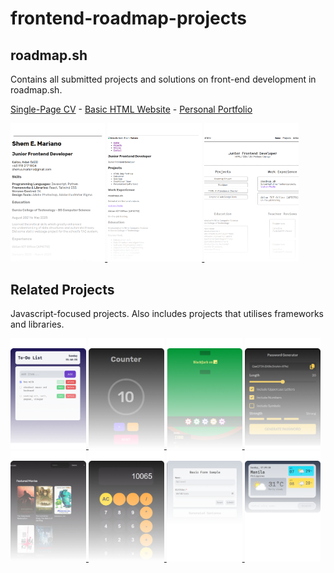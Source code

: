 # frontend-roadmap-projects

## roadmap.sh

Contains all submitted projects and solutions on front-end development in roadmap.sh.

<a href="https://roadmap.sh/projects/single-page-cv" style="margin-left: auto">Single-Page CV</a> -
<a href="https://roadmap.sh/projects/basic-html-website" style="margin-left: auto">Basic HTML Website</a> -
<a href="https://roadmap.sh/projects/portfolio-website" style="margin-left: auto">Personal Portfolio</a>

  <div>
    <a href="https://sheeemboi.github.io/frontend-roadmap-projects/roadmap-sh/01-single-page-cv/"><img src="./assets/single-page-cv.png" style="width: 30%;">
    </a>
    <a href="https://sheeemboi.github.io/frontend-roadmap-projects/roadmap-sh/02-basic-html-website/"><img src="./assets/basic-html-website.png" style="width: 30%;">
    </a>
    <a href="https://sheeemboi.github.io/frontend-roadmap-projects/roadmap-sh/03-personal-portfolio/"><img src="./assets/personal-portfolio.png" style="width: 30%;">
    </a>
  </div>

## Related Projects

  Javascript-focused projects. Also includes projects that utilises frameworks and libraries.

  <div>
    <a href="https://sheeemboi.github.io/frontend-roadmap-projects/related_projects/1-basic-todo-list/src/"><img src="./assets/to-do-list.png" style="width: 24%;">
    </a>
    <a href="https://sheeemboi.github.io/frontend-roadmap-projects/related_projects/2-counter-app/"><img src="./assets/counter-app.png" style="width: 24%;">
    </a>
    <a href="https://sheeemboi.github.io/frontend-roadmap-projects/related_projects/3-blackjack-vs-ai/"><img src="./assets/blackjack.png" style="width: 24%;">
    </a>
    <a href="https://sheeemboi.github.io/frontend-roadmap-projects/related_projects/4-password-generator/"><img src="./assets/password-generator.png" style="width: 24%;">
    </a>
  </div>
  <div>
    <a href="https://sheeemboi.github.io/frontend-roadmap-projects/related_projects/5-moviehub-home/"><img src="./assets/moviehub-home.png" style="width: 24%;">
    </a>
    <a href="https://sheeemboi.github.io/frontend-roadmap-projects/related_projects/6-basic-calc/"><img src="./assets/calculator.png" style="width: 24%;">
    </a>
    <a href="https://sheeemboi.github.io/frontend-roadmap-projects/related_projects/7-basic-form-sample/src/"><img src="./assets/basic-form-sample.png" style="width: 24%;">
    </a>
    <a href="https://sheeemboi.github.io/frontend-roadmap-projects/related_projects/8-weather/"><img src="./assets/weather.png" style="width: 24%;">
    </a>
  </div>